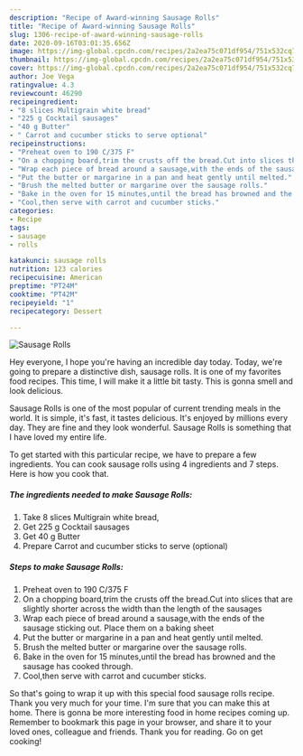 ```yaml
---
description: "Recipe of Award-winning Sausage Rolls"
title: "Recipe of Award-winning Sausage Rolls"
slug: 1306-recipe-of-award-winning-sausage-rolls
date: 2020-09-16T03:01:35.656Z
image: https://img-global.cpcdn.com/recipes/2a2ea75c071df954/751x532cq70/sausage-rolls-recipe-main-photo.jpg
thumbnail: https://img-global.cpcdn.com/recipes/2a2ea75c071df954/751x532cq70/sausage-rolls-recipe-main-photo.jpg
cover: https://img-global.cpcdn.com/recipes/2a2ea75c071df954/751x532cq70/sausage-rolls-recipe-main-photo.jpg
author: Joe Vega
ratingvalue: 4.3
reviewcount: 46290
recipeingredient:
- "8 slices Multigrain white bread"
- "225 g Cocktail sausages"
- "40 g Butter"
- " Carrot and cucumber sticks to serve optional"
recipeinstructions:
- "Preheat oven to 190 C/375 F"
- "On a chopping board,trim the crusts off the bread.Cut into slices that are slightly shorter across the width than the length of the sausages"
- "Wrap each piece of bread around a sausage,with the ends of the sausage sticking out. Place them on a baking sheet"
- "Put the butter or margarine in a pan and heat gently until melted."
- "Brush the melted butter or margarine over the sausage rolls."
- "Bake in the oven for 15 minutes,until the bread has browned and the sausage has cooked through."
- "Cool,then serve with carrot and cucumber sticks."
categories:
- Recipe
tags:
- sausage
- rolls

katakunci: sausage rolls 
nutrition: 123 calories
recipecuisine: American
preptime: "PT24M"
cooktime: "PT42M"
recipeyield: "1"
recipecategory: Dessert

---
```



![Sausage Rolls](https://img-global.cpcdn.com/recipes/2a2ea75c071df954/751x532cq70/sausage-rolls-recipe-main-photo.jpg)

Hey everyone, I hope you're having an incredible day today. Today, we're going to prepare a distinctive dish, sausage rolls. It is one of my favorites food recipes. This time, I will make it a little bit tasty. This is gonna smell and look delicious.



Sausage Rolls is one of the most popular of current trending meals in the world. It is simple, it's fast, it tastes delicious. It's enjoyed by millions every day. They are fine and they look wonderful. Sausage Rolls is something that I have loved my entire life.


To get started with this particular recipe, we have to prepare a few ingredients. You can cook sausage rolls using 4 ingredients and 7 steps. Here is how you cook that.

<!--inarticleads1-->

##### The ingredients needed to make Sausage Rolls:

1. Take 8 slices Multigrain white bread,
1. Get 225 g Cocktail sausages
1. Get 40 g Butter
1. Prepare  Carrot and cucumber sticks to serve (optional)




<!--inarticleads2-->

##### Steps to make Sausage Rolls:

1. Preheat oven to 190 C/375 F
1. On a chopping board,trim the crusts off the bread.Cut into slices that are slightly shorter across the width than the length of the sausages
1. Wrap each piece of bread around a sausage,with the ends of the sausage sticking out. Place them on a baking sheet
1. Put the butter or margarine in a pan and heat gently until melted.
1. Brush the melted butter or margarine over the sausage rolls.
1. Bake in the oven for 15 minutes,until the bread has browned and the sausage has cooked through.
1. Cool,then serve with carrot and cucumber sticks.




So that's going to wrap it up with this special food sausage rolls recipe. Thank you very much for your time. I'm sure that you can make this at home. There is gonna be more interesting food in home recipes coming up. Remember to bookmark this page in your browser, and share it to your loved ones, colleague and friends. Thank you for reading. Go on get cooking!
